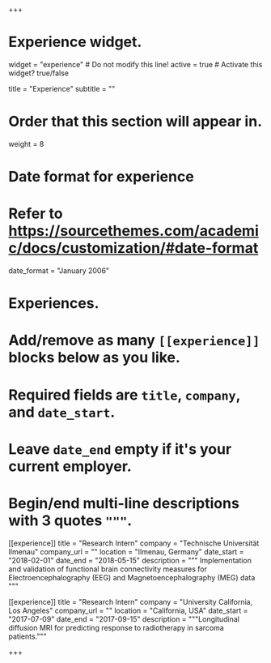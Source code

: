 +++
# Experience widget.
widget = "experience"  # Do not modify this line!
active = true  # Activate this widget? true/false

title = "Experience"
subtitle = ""

# Order that this section will appear in.
weight = 8

# Date format for experience
#   Refer to https://sourcethemes.com/academic/docs/customization/#date-format
date_format = "January 2006"

# Experiences.
#   Add/remove as many `[[experience]]` blocks below as you like.
#   Required fields are `title`, `company`, and `date_start`.
#   Leave `date_end` empty if it's your current employer.
#   Begin/end multi-line descriptions with 3 quotes `"""`.
[[experience]]
  title = "Research Intern"
  company = "Technische Universität Ilmenau"
  company_url = ""
  location = "Ilmenau, Germany"
  date_start = "2018-02-01"
  date_end = "2018-05-15"
  description = """ Implementation and validation of functional brain connectivity measures for Electroencephalography (EEG) and Magnetoencephalography (MEG) data """

[[experience]]
  title = "Research Intern"
  company = "University California, Los Angeles"
  company_url = ""
  location = "California, USA"
  date_start = "2017-07-09"
  date_end = "2017-09-15"
  description = """Longitudinal diffusion MRI for predicting response to radiotherapy in sarcoma patients."""

+++
